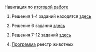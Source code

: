Навигация по [итоговой работе](https://github.com/Belebez/final_control_work_GB/blob/e218e3c256e026dd39a1a3c0b74d0de109f4e279/final_task.md)

1. Решения 1-4 заданий находятся [здесь](https://github.com/Belebez/final_control_work_GB/blob/a38ae5c15835c56e7c0415f927c18ec7a22c0664/task_1-4/photo_2023-07-28_12-48-39.jpg)

2. Решение 6 задания [здесь](https://github.com/Belebez/final_control_work_GB/blob/a38ae5c15835c56e7c0415f927c18ec7a22c0664/task_6/%D0%A1%D0%BD%D0%B8%D0%BC%D0%BE%D0%BA%20%D1%8D%D0%BA%D1%80%D0%B0%D0%BD%D0%B0%20%D0%BE%D1%82%202023-07-27%2021-10-19.png)

3. Решения 7-12 заданий [здесь](https://github.com/Belebez/final_control_work_GB/tree/a38ae5c15835c56e7c0415f927c18ec7a22c0664/task_7-12)

4. [Программа](https://github.com/Belebez/final_control_work_GB/tree/a86f0c6b0913f27247f03b37a32b4260b31ddd79/app) реестр животных
